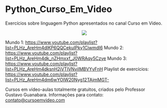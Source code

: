 # Python_Curso_Em_Video
Exercícios sobre linguagem Python apresentados no canal Curso em Vídeo.

<p align = "center">
 <img src= "https://user-images.githubusercontent.com/49538805/71314651-ff611400-242a-11ea-8245-10a06340483e.jpg">
</p>


Mundo 1: https://www.youtube.com/playlist?list=PLHz_AreHm4dlKP6QQCekuIPky1CiwmdI6
Mundo 2: https://www.youtube.com/playlist?list=PLHz_AreHm4dk_nZHmxxf_J0WRAqy5Czye
Mundo 3: https://www.youtube.com/playlist?list=PLHz_AreHm4dksnH2jVTIVNviIMBVYyFnH
Playlist de exercícios: https://www.youtube.com/playlist?list=PLHz_AreHm4dm6wYOIW20Nyg12TAjmMGT-

Cursos em vídeo-aulas totalmente gratuitos, criados pelo Professor Gustavo Guanabara. 
Informações para contato: contato@cursoemvideo.com
